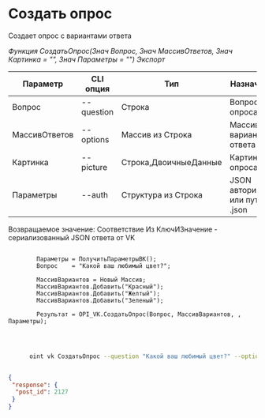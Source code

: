 ﻿---
sidebar_position: 4
---

# Создать опрос
 Создает опрос с вариантами ответа


*Функция СоздатьОпрос(Знач Вопрос, Знач МассивОтветов, Знач Картинка = "", Знач Параметры = "") Экспорт*

  | Параметр | CLI опция | Тип | Назначение |
  |-|-|-|-|
  | Вопрос | --question | Строка | Вопрос опроса |
  | МассивОтветов | --options | Массив из Строка | Массив вариантов ответа |
  | Картинка | --picture | Строка,ДвоичныеДанные | Картинка опроса |
  | Параметры | --auth | Структура из Строка | JSON авторизации или путь к .json |

  
  Возвращаемое значение:   Соответствие Из КлючИЗначение - сериализованный JSON ответа от VK

```bsl title="Пример кода"
	
        Параметры = ПолучитьПараметрыВК();
        Вопрос    = "Какой ваш любимый цвет?";
        
        МассивВариантов = Новый Массив;
        МассивВариантов.Добавить("Красный");
        МассивВариантов.Добавить("Желтый");
        МассивВариантов.Добавить("Зеленый");
        
        Результат = OPI_VK.СоздатьОпрос(Вопрос, МассивВариантов, , Параметры);
    
	
```

```sh title="Пример команды CLI"
    
      oint vk СоздатьОпрос --question "Какой ваш любимый цвет?" --options %options% --picture %picture% --auth "ПолучитьПараметрыВК()"


```


```json title="Результат"

{
 "response": {
  "post_id": 2127
 }
}

```
